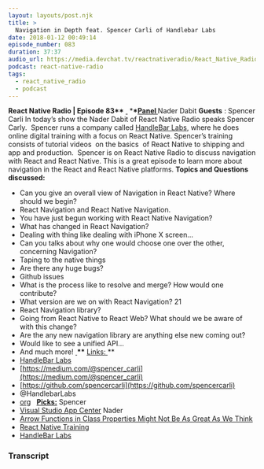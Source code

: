 ```yaml
---
layout: layouts/post.njk
title: >
  Navigation in Depth feat. Spencer Carli of Handlebar Labs
date: 2018-01-12 00:49:14
episode_number: 083
duration: 37:37
audio_url: https://media.devchat.tv/reactnativeradio/React_Native_Radio_Episode_83.mp3
podcast: react-native-radio
tags:
  - react_native_radio
  - podcast
---
```


**React Native Radio | Episode 83\*\*** <u> </u> \***\*<u>Panel </u>** Nader Dabit **Guests** : Spencer Carli In today’s show the Nader Dabit of React Native Radio speaks Spencer Carly.&nbsp; Spencer runs a company called [HandleBar Labs](https://learn.handlebarlabs.com), where he does online digital training with a focus on React Native. Spencer’s training consists of tutorial videos&nbsp; on the basics&nbsp; of React Native to shipping and app and production.&nbsp; Spencer is on React Native Radio to discuss navigation with React and React Native. This is a great episode to learn more about navigation in the React and React Native platforms. **Topics and Questions discussed:**

- Can you give an overall view of Navigation in React Native? Where should we begin?
- React Navigation and React Native Navigation.
- You have just begun working with React Native Navigation?
- What has changed in React Navigation?
- Dealing with thing like dealing with iPhone X screen…
- Can you talks about why one would choose one over the other, concerning Navigation?
- Taping to the native things
- Are there any huge bugs?
- Github issues
- What is the process like to resolve and merge? How would one contribute?
- What version are we on with React Navigation? 21
- React Navigation library?
- Going from React Native to React Web? What should we be aware of with this change?
- Are the any new navigation library are anything else new coming out?
- Would like to see a unified API…
- And much more!
  **<u> </u>\*\*** <u>Links: </u>\*\*
- [HandleBar Labs](https://learn.handlebarlabs.com)
- [https://medium.com/@spencer_carli](https://medium.com/@spencer_carli)
- [https://github.com/spencercarli](https://github.com/spencercarli)
- @HandlebarLabs
- [org](https://reactnavigation.org)
  &nbsp; **<u>Picks:</u>** Spencer
- [Visual Studio App Center](https://www.visualstudio.com/app-center/)
  Nader
- [Arrow Functions in Class Properties Might Not Be As Great As We Think](https://medium.com/@charpeni/arrow-functions-in-class-properties-might-not-be-as-great-as-we-think-3b3551c440b1)
- [React Native Training](https://reactnative.training)
- [HandleBar Labs](https://learn.handlebarlabs.com)

### Transcript
